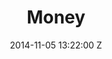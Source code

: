---
title: Money
date: 2014-11-05 13:22:00 Z

position: 0
client: Peace
video: https://vimeo.com/100596709
image: "/uploads/peace-money.jpg"

director: Ninian Doff
production-company: Pulse Films
layout: page
---
